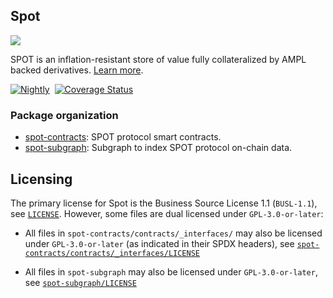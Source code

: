 ## Spot

<img src="https://assets.coingecko.com/coins/images/28426/small/SPOT_Logo_200x200_square.png" /> 

SPOT is an inflation-resistant store of value fully collateralized by AMPL backed derivatives. [Learn more](https://spot.cash/).

[![Nightly](https://github.com/ampleforth/spot/actions/workflows/nightly.yml/badge.svg)](https://github.com/ampleforth/spot/actions/workflows/nightly.yml)&nbsp;&nbsp;[![Coverage Status](https://coveralls.io/repos/github/ampleforth/spot/badge.svg?branch=main)](https://coveralls.io/github/ampleforth/spot?branch=main)


### Package organization

* [spot-contracts](./spot-contracts): SPOT protocol smart contracts. 
* [spot-subgraph](./spot-subgraph): Subgraph to index SPOT protocol on-chain data. 

## Licensing

The primary license for Spot is the Business Source License 1.1 (`BUSL-1.1`), see [`LICENSE`](./LICENSE). However, some files are dual licensed under `GPL-3.0-or-later`:

- All files in `spot-contracts/contracts/_interfaces/` may also be licensed under `GPL-3.0-or-later` (as indicated in their SPDX headers), see [`spot-contracts/contracts/_interfaces/LICENSE`](./spot-contracts/contracts/_interfaces/LICENSE)

- All files in `spot-subgraph` may also be licensed under `GPL-3.0-or-later`, see [`spot-subgraph/LICENSE`](./spot-subgraph/LICENSE)
